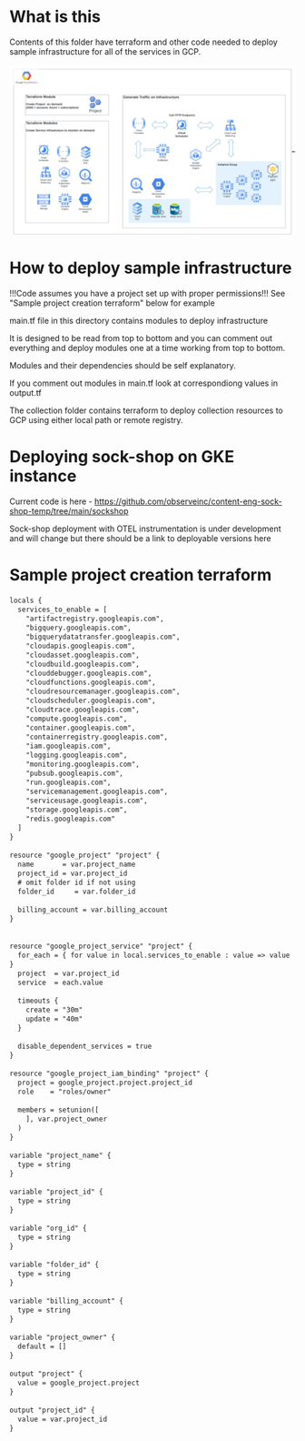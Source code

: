 # What is this
Contents of this folder have terraform and other code needed to deploy sample infrastructure for all of the services in GCP.

![Sample Infrastructure](./images/GCP_Sample_Infra.jpeg)

# How to deploy sample infrastructure

!!!Code assumes you have a project set up with proper permissions!!!
See "Sample project creation terraform" below for example

main.tf file in this directory contains modules to deploy infrastructure

It is designed to be read from top to bottom and you can comment out everything and deploy modules one at a time working from top to bottom.

Modules and their dependencies should be self explanatory.

If you comment out modules in main.tf look at correspondiong values in output.tf

The collection folder contains terraform to deploy collection resources to GCP using either local path or remote registry.


# Deploying sock-shop on GKE instance
Current code is here - https://github.com/observeinc/content-eng-sock-shop-temp/tree/main/sockshop

Sock-shop deployment with OTEL instrumentation is under development and will change but there should be a link to deployable versions here

# Sample project creation terraform
```
locals {
  services_to_enable = [
    "artifactregistry.googleapis.com",
    "bigquery.googleapis.com",
    "bigquerydatatransfer.googleapis.com",
    "cloudapis.googleapis.com",
    "cloudasset.googleapis.com",
    "cloudbuild.googleapis.com",
    "clouddebugger.googleapis.com",
    "cloudfunctions.googleapis.com",
    "cloudresourcemanager.googleapis.com",
    "cloudscheduler.googleapis.com",
    "cloudtrace.googleapis.com",
    "compute.googleapis.com",
    "container.googleapis.com",
    "containerregistry.googleapis.com",
    "iam.googleapis.com",
    "logging.googleapis.com",
    "monitoring.googleapis.com",
    "pubsub.googleapis.com",
    "run.googleapis.com",
    "servicemanagement.googleapis.com",
    "serviceusage.googleapis.com",
    "storage.googleapis.com",
    "redis.googleapis.com"
  ]
}

resource "google_project" "project" {
  name       = var.project_name
  project_id = var.project_id
  # omit folder id if not using
  folder_id     = var.folder_id

  billing_account = var.billing_account
}


resource "google_project_service" "project" {
  for_each = { for value in local.services_to_enable : value => value }
  project  = var.project_id
  service  = each.value

  timeouts {
    create = "30m"
    update = "40m"
  }

  disable_dependent_services = true
}

resource "google_project_iam_binding" "project" {
  project = google_project.project.project_id
  role    = "roles/owner"

  members = setunion([
    ], var.project_owner
  )
}

variable "project_name" {
  type = string
}

variable "project_id" {
  type = string
}

variable "org_id" {
  type = string
}

variable "folder_id" {
  type = string
}

variable "billing_account" {
  type = string
}

variable "project_owner" {
  default = []
}

output "project" {
  value = google_project.project
}

output "project_id" {
  value = var.project_id
}

```

